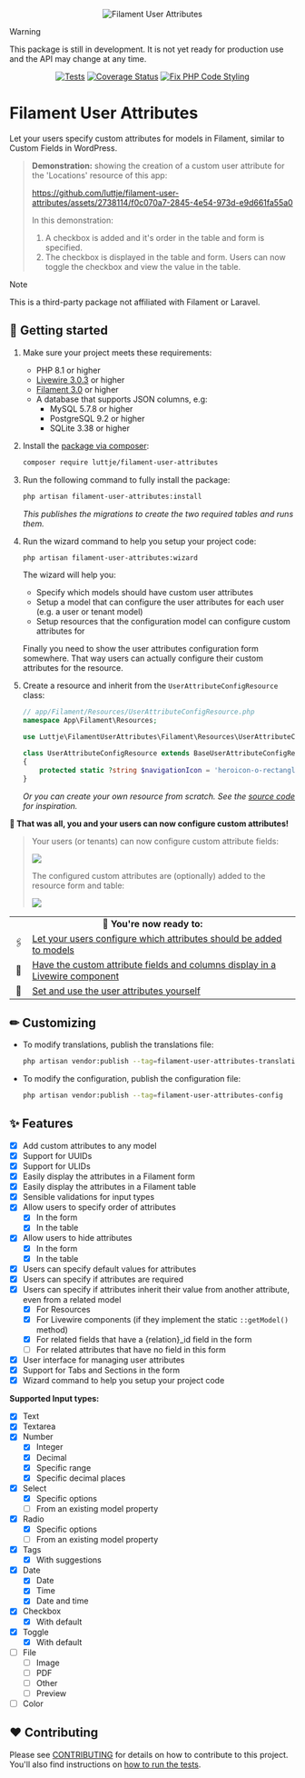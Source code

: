 <div align="center">

![Filament User Attributes](./.github/banner.jpeg)

</div>

> [!Warning]
> This package is still in development. It is not yet ready for production use and the API may change at any time.

<div align="center">

[![Tests](https://github.com/luttje/filament-user-attributes/actions/workflows/run-tests.yml/badge.svg)](https://github.com/luttje/filament-user-attributes/actions/workflows/run-tests.yml)
[![Coverage Status](https://coveralls.io/repos/github/luttje/filament-user-attributes/badge.svg?branch=main)](https://coveralls.io/github/luttje/filament-user-attributes?branch=main)
[![Fix PHP Code Styling](https://github.com/luttje/filament-user-attributes/actions/workflows/fix-php-code-styling.yml/badge.svg)](https://github.com/luttje/filament-user-attributes/actions/workflows/fix-php-code-styling.yml)

</div>

# Filament User Attributes

Let your users specify custom attributes for models in Filament, similar to Custom Fields in WordPress.

> **Demonstration:** showing the creation of a custom user attribute for the 'Locations' resource of this app:
>
> <https://github.com/luttje/filament-user-attributes/assets/2738114/f0c070a7-2845-4e54-973d-e9d661fa55a0>
>
> In this demonstration:
>
> 1. A checkbox is added and it's order in the table and form is specified.
> 2. The checkbox is displayed in the table and form. Users can now toggle the checkbox and view the value in the table.

> [!Note]
> This is a third-party package not affiliated with Filament or Laravel.

## 🚀 Getting started

1. Make sure your project meets these requirements:
    - PHP 8.1 or higher
    - [Livewire 3.0.3](https://livewire.laravel.com/) or higher
    - [Filament 3.0](https://filamentphp.com/docs) or higher
    - A database that supports JSON columns, e.g:
        - MySQL 5.7.8 or higher
        - PostgreSQL 9.2 or higher
        - SQLite 3.38 or higher

2. Install the [package via composer](https://packagist.org/packages/luttje/filament-user-attributes):

    ```bash
    composer require luttje/filament-user-attributes
    ```

3. Run the following command to fully install the package:

    ```bash
    php artisan filament-user-attributes:install
    ```

    *This publishes the migrations to create the two required tables and runs them.*

4. Run the wizard command to help you setup your project code:

    ```bash
    php artisan filament-user-attributes:wizard
    ```

    The wizard will help you:
    - Specify which models should have custom user attributes
    - Setup a model that can configure the user attributes for each user (e.g. a user or tenant model)
    - Setup resources that the configuration model can configure custom attributes for

    Finally you need to show the user attributes configuration form somewhere. That way users can actually configure their custom attributes for the resource.

5. Create a resource and inherit from the `UserAttributeConfigResource` class:

    ```php
    // app/Filament/Resources/UserAttributeConfigResource.php
    namespace App\Filament\Resources;

    use Luttje\FilamentUserAttributes\Filament\Resources\UserAttributeConfigResource as BaseUserAttributeConfigResource;

    class UserAttributeConfigResource extends BaseUserAttributeConfigResource
    {
        protected static ?string $navigationIcon = 'heroicon-o-rectangle-stack';
    }
    ```

    *Or you can create your own resource from scratch. See the [source code](./src/Filament/Resources/) for inspiration.*

**🎉 That was all, you and your users can now configure custom attributes!**

> Your users (or tenants) can now configure custom attribute fields:
>
> ![](./.github/screenshot-management-form.png)
>
> The configured custom attributes are (optionally) added to the resource form and table:
>
> ![](./.github/screenshot-resulting-form.png)

<table align="center">
<tr>
<td align="middle" colspan="2">
<strong>🎉 You're now ready to:</strong>
</td>
</tr>
<tr>
<td align="middle">🖇</td>
<td><a href="./docs/manual-configurations.md#-user-configured-attributes-for-models">Let your users configure which attributes should be added to models</a></td>
</tr>
<tr>
<td align="middle">🎈</td>
<td><a href="./docs/manual-configurations.md#-filament-livewire-components">Have the custom attribute fields and columns display in a Livewire component</a></td>
</tr>
<tr>
<td align="middle">📎</td>
<td><a href="./docs/additional-api.md#-custom-usage">Set and use the user attributes yourself</a></td>
</tr>
</table>

## ✏ Customizing

- To modify translations, publish the translations file:

    ```bash
    php artisan vendor:publish --tag=filament-user-attributes-translations
    ```

- To modify the configuration, publish the configuration file:

    ```bash
    php artisan vendor:publish --tag=filament-user-attributes-config
    ```

## ✨ Features

- [x] Add custom attributes to any model
- [x] Support for UUIDs
- [x] Support for ULIDs
- [x] Easily display the attributes in a Filament form
- [x] Easily display the attributes in a Filament table
- [x] Sensible validations for input types
- [x] Allow users to specify order of attributes
  - [x] In the form
  - [x] In the table
- [x] Allow users to hide attributes
  - [x] In the form
  - [x] In the table
- [x] Users can specify default values for attributes
- [x] Users can specify if attributes are required
- [x] Users can specify if attributes inherit their value from another attribute, even from a related model
  - [x] For Resources
  - [x] For Livewire components (if they implement the static `::getModel()` method)
  - [x] For related fields that have a {relation}_id field in the form
  - [ ] For related attributes that have no field in this form
- [x] User interface for managing user attributes
- [x] Support for Tabs and Sections in the form
- [x] Wizard command to help you setup your project code

**Supported Input types:**

- [x] Text
- [x] Textarea
- [x] Number
  - [x] Integer
  - [x] Decimal
  - [x] Specific range
  - [x] Specific decimal places
- [x] Select
  - [x] Specific options
  - [ ] From an existing model property
- [x] Radio
  - [x] Specific options
  - [ ] From an existing model property
- [x] Tags
  - [x] With suggestions
- [x] Date
  - [x] Date
  - [x] Time
  - [x] Date and time
- [x] Checkbox
  - [x] With default
- [x] Toggle
  - [x] With default
- [ ] File
  - [ ] Image
  - [ ] PDF
  - [ ] Other
  - [ ] Preview
- [ ] Color

## ❤ Contributing

Please see [CONTRIBUTING](.github/CONTRIBUTING.md) for details on how to contribute to this project. You'll also find instructions on [how to run the tests](.github/CONTRIBUTING.md#🧪-testing).
